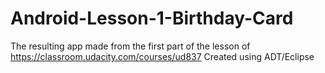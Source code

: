# Android-Lesson-1-Birthday-Card
The resulting app made from the first part of the lesson of https://classroom.udacity.com/courses/ud837
Created using ADT/Eclipse

